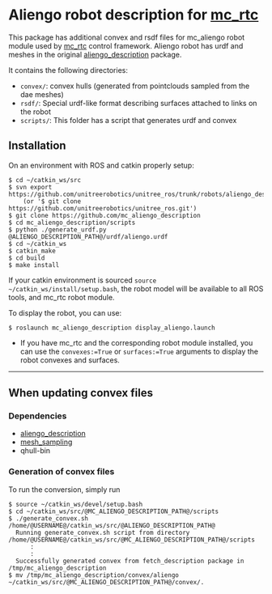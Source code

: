 # Aliengo robot description for [mc_rtc](https://jrl-umi3218.github.io/mc_rtc/)
This package has additional convex and rsdf files for mc_aliengo robot module used by [mc_rtc](https://jrl-umi3218.github.io/mc_rtc/) control framework.
Aliengo robot has urdf and meshes in the original [aliengo_description](https://github.com/unitreerobotics/unitree_ros/tree/master/robots/aliengo_description) package.

It contains the following directories:
 - `convex/`: convex hulls (generated from pointclouds sampled from the dae meshes)
 - `rsdf/`: Special urdf-like format describing surfaces attached to links on the robot
 - `scripts/`: This folder has a script that generates urdf and convex

## Installation

On an environment with ROS and catkin properly setup:

```
$ cd ~/catkin_ws/src
$ svn export https://github.com/unitreerobotics/unitree_ros/trunk/robots/aliengo_description
    (or '$ git clone https://github.com/unitreerobotics/unitree_ros.git')
$ git clone https://github.com/mc_aliengo_description
$ cd mc_aliengo_description/scripts
$ python ./generate_urdf.py @ALIENGO_DESCRIPTION_PATH@/urdf/aliengo.urdf
$ cd ~/catkin_ws
$ catkin_make
$ cd build
$ make install
```

If your catkin environment is sourced `source ~/catkin_ws/install/setup.bash`, the robot model will be available to all ROS tools, and mc_rtc robot module.

To display the robot, you can use:

```
$ roslaunch mc_aliengo_description display_aliengo.launch
```

 - If you have mc_rtc and the corresponding robot module installed, you can use the `convexes:=True` or `surfaces:=True` arguments to display the robot convexes and surfaces.

***

## When updating convex files

### Dependencies

 - [aliengo_description](https://github.com/unitreerobotics/unitree_ros/tree/master/robots/aliengo_description)
 - [mesh_sampling](https://github.com/arntanguy/mesh_sampling)
 - qhull-bin

### Generation of convex files
To run the conversion, simply run

```
$ source ~/catkin_ws/devel/setup.bash
$ cd ~/catkin_ws/src/@MC_ALIENGO_DESCRIPTION_PATH@/scripts
$ ./generate_convex.sh /home/@USERNAME@/catkin_ws/src/@ALIENGO_DESCRIPTION_PATH@
  Running generate_convex.sh script from directory /home/@USERNAME@/catkin_ws/src/@MC_ALIENGO_DESCRIPTION_PATH@/scripts
      :
      :
  Successfully generated convex from fetch_description package in /tmp/mc_aliengo_description
$ mv /tmp/mc_aliengo_description/convex/aliengo ~/catkin_ws/src/@MC_ALIENGO_DESCRIPTION_PATH@/convex/.
```
